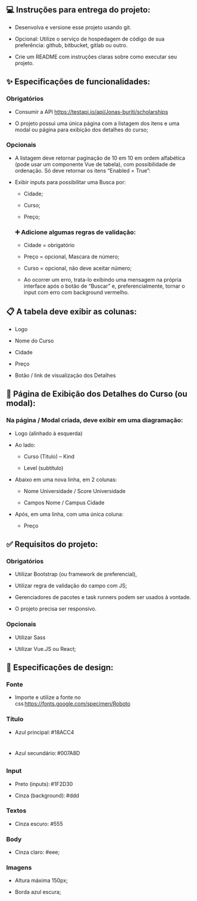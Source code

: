 ## 💻 Instruções para entrega do projeto:  

  - Desenvolva e versione esse projeto usando git.  

  - Opcional: Utilize o serviço de hospedagem de código de sua preferência: github, bitbucket, gitlab ou outro. 

  - Crie um README com instruções claras sobre como executar seu projeto.  

 

## ✨ Especificações de funcionalidades:  

### Obrigatórios

  - Consumir a API https://testapi.io/api/Jonas-buriti/scholarships

  - O projeto possui uma única página com a listagem dos itens e uma modal ou página para exibição dos detalhes do curso;  

### Opcionais
  - A listagem deve retornar paginação de 10 em 10 em ordem alfabética (pode usar um componente Vue de tabela), com possibilidade de ordenação. Só deve retornar os itens         “Enabled    = True”:  

  - Exibir inputs para possibilitar uma Busca por:  

    - Cidade;  

    - Curso;  

    - Preço;  

    ### ➕ Adicione algumas regras de validação:  

       - Cidade = obrigatório  

       - Preço = opcional, Mascara de número;  

       - Curso = opcional, não deve aceitar número;  

       - Ao ocorrer um erro, trata-lo exibindo uma mensagem na própria interface após o botão de “Buscar” e, preferencialmente, tornar o input com erro com background vermelho.  


## 📋 A tabela deve exibir as colunas:  

  - Logo  

  - Nome do Curso  

  - Cidade  

  - Preço  

  - Botão / link de visualização dos Detalhes  

 

## 📄 Página de Exibição dos Detalhes do Curso (ou modal):  

  ### Na página / Modal criada, deve exibir em uma diagramação:  

  - Logo (alinhado à esquerda)  

  - Ao lado:  

    - Curso (Titulo) – Kind  

    - Level (subtítulo)  

  - Abaixo em uma nova linha, em 2 colunas:  

    - Nome Universidade / Score Universidade  

    - Campos Nome / Campus Cidade  

  - Após, em uma linha, com uma única coluna:  

    - Preço  

 

## ✅ Requisitos do projeto:  

### Obrigatórios

  - Utilizar Bootstrap (ou framework de preferencial), 

  - Utilizar regra de validação do campo com JS;  

  - Gerenciadores de pacotes e task runners podem ser usados à vontade.  

  - O projeto precisa ser responsivo.  

### Opcionais

  - Utilizar Sass
  
  - Utilizar Vue.JS ou React;
 

## 🎨 Especificações de design:  

  ### Fonte  

   - Importe e utilize a fonte no css https://fonts.google.com/specimen/Roboto  

  ### Título  

   - Azul principal: #18ACC4 <h1>  

   - Azul secundário: #007A8D <h2>  

  ### Input  

   - Preto (inputs): #1F2D30   

   - Cinza (background): #ddd  

  ### Textos  

   - Cinza escuro: #555 <p>  

  ### Body  

   - Cinza claro: #eee;  

  ### Imagens  

   - Altura máxima 150px;  

   - Borda azul escura;  

